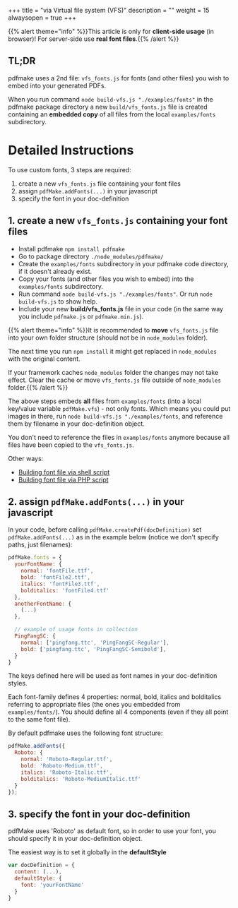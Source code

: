 +++
title = "via Virtual file system (VFS)"
description = ""
weight = 15
alwaysopen = true
+++

{{% alert theme="info" %}}This article is only for **client-side usage** (in browser)! For server-side use **real font files**.{{% /alert %}}

## TL;DR

pdfmake uses a 2nd file: `vfs_fonts.js` for fonts (and other files) you wish to embed into your generated PDFs.

When you run command `node build-vfs.js "./examples/fonts"` in the pdfmake package directory a new `build/vfs_fonts.js` file is created containing an **embedded copy** of all files from the local `examples/fonts` subdirectory.

# Detailed Instructions

To use custom fonts, 3 steps are required:

1. create a new `vfs_fonts.js` file containing your font files
1. assign `pdfMake.addFonts(...)` in your javascript
1. specify the font in your doc-definition


## 1. create a new `vfs_fonts.js` containing your font files

* Install pdfmake `npm install pdfmake`
* Go to package directory `./node_modules/pdfmake/`
* Create the `examples/fonts` subdirectory in your pdfmake code directory, if it doesn't already exist.
* Copy your fonts (and other files you wish to embed) into the `examples/fonts` subdirectory.
* Run command `node build-vfs.js "./examples/fonts"`. Or run `node build-vfs.js` to show help.
* Include your new **build/vfs_fonts.js** file in your code (in the same way you include `pdfmake.js` or `pdfmake.min.js`).

{{% alert theme="info" %}}It is recommended to **move** `vfs_fonts.js` file into your own folder structure (should not be in `node_modules` folder).

The next time you run `npm install` it might get replaced in `node_modules` with the original content.

If your framework caches `node_modules` folder the changes may not take effect. Clear the cache or move `vfs_fonts.js` file outside of `node_modules` folder.{{% /alert %}}

The above steps embeds **all** files from `examples/fonts` (into a local key/value variable `pdfMake.vfs`) - not only fonts. Which means you could put images in there, run `node build-vfs.js "./examples/fonts`, and reference them by filename in your doc-definition object.

You don't need to reference the files in ```examples/fonts``` anymore because all files have been copied to the `vfs_fonts.js`.

Other ways:

* [Building font file via shell script](/docs/0.3/fonts/custom-fonts-client-side/vfs/shell/)
* [Building font file via PHP script](/docs/0.3/fonts/custom-fonts-client-side/vfs/php/)

## 2. assign `pdfMake.addFonts(...)` in your javascript

In your code, before calling `pdfMake.createPdf(docDefinition)` set `pdfMake.addFonts(...)` as in the example below (notice we don't specify paths, just filenames):

```javascript
pdfMake.fonts = {
  yourFontName: {
    normal: 'fontFile.ttf',
    bold: 'fontFile2.ttf',
    italics: 'fontFile3.ttf',
    bolditalics: 'fontFile4.ttf'
  },
  anotherFontName: {
    (...)
  },

  // example of usage fonts in collection
  PingFangSC: {
    normal: ['pingfang.ttc', 'PingFangSC-Regular'],
    bold: ['pingfang.ttc', 'PingFangSC-Semibold'],
  }
}
```

The keys defined here will be used as font names in your doc-definition styles.

Each font-family defines 4 properties: normal, bold, italics and bolditalics referring to appropriate files (the ones you embedded from `examples/fonts/`). You should define all 4 components (even if they all point to the same font file).

By default pdfmake uses the following font structure:

```javascript
pdfMake.addFonts({
  Roboto: {
    normal: 'Roboto-Regular.ttf',
    bold: 'Roboto-Medium.ttf',
    italics: 'Roboto-Italic.ttf',
    bolditalics: 'Roboto-MediumItalic.ttf'
  }
});
```

## 3. specify the font in your doc-definition

pdfMake uses 'Roboto' as default font, so in order to use your font, you should specify it in your doc-definition object.

The easiest way is to set it globally in the **defaultStyle**

```javascript
var docDefinition = {
  content: (...),
  defaultStyle: {
    font: 'yourFontName'
  }
}
```
